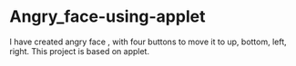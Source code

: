 # Angry_face-using-applet

I have created angry face , with four buttons to move it to up, bottom, left, right.
This project is based on applet.
